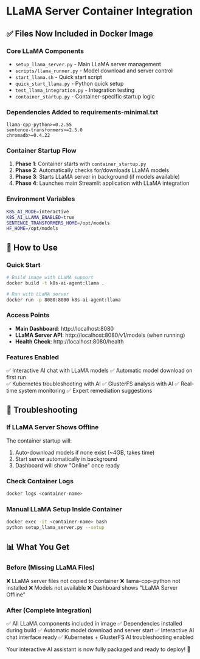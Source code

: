 # LLaMA Server Container Integration

## ✅ Files Now Included in Docker Image

### Core LLaMA Components
- `setup_llama_server.py` - Main LLaMA server management
- `scripts/llama_runner.py` - Model download and server control
- `start_llama.sh` - Quick start script
- `quick_start_llama.py` - Python quick setup
- `test_llama_integration.py` - Integration testing
- `container_startup.py` - Container-specific startup logic

### Dependencies Added to requirements-minimal.txt
```
llama-cpp-python>=0.2.55
sentence-transformers>=2.5.0  
chromadb>=0.4.22
```

### Container Startup Flow
1. **Phase 1**: Container starts with `container_startup.py`
2. **Phase 2**: Automatically checks for/downloads LLaMA models
3. **Phase 3**: Starts LLaMA server in background (if models available)
4. **Phase 4**: Launches main Streamlit application with LLaMA integration

### Environment Variables
```bash
K8S_AI_MODE=interactive
K8S_AI_LLAMA_ENABLED=true
SENTENCE_TRANSFORMERS_HOME=/opt/models
HF_HOME=/opt/models
```

## 🚀 How to Use

### Quick Start
```bash
# Build image with LLaMA support
docker build -t k8s-ai-agent:llama .

# Run with LLaMA server
docker run -p 8080:8080 k8s-ai-agent:llama
```

### Access Points
- **Main Dashboard**: http://localhost:8080
- **LLaMA Server API**: http://localhost:8080/v1/models (when running)
- **Health Check**: http://localhost:8080/health

### Features Enabled
✅ Interactive AI chat with LLaMA models
✅ Automatic model download on first run  
✅ Kubernetes troubleshooting with AI
✅ GlusterFS analysis with AI
✅ Real-time system monitoring
✅ Expert remediation suggestions

## 🔧 Troubleshooting

### If LLaMA Server Shows Offline
The container startup will:
1. Auto-download models if none exist (~4GB, takes time)
2. Start server automatically in background
3. Dashboard will show "Online" once ready

### Check Container Logs
```bash
docker logs <container-name>
```

### Manual LLaMA Setup Inside Container
```bash
docker exec -it <container-name> bash
python setup_llama_server.py --setup
```

## 📊 What You Get

### Before (Missing LLaMA Files)
❌ LLaMA server files not copied to container
❌ llama-cpp-python not installed
❌ Models not available
❌ Dashboard shows "LLaMA Server Offline"

### After (Complete Integration)  
✅ All LLaMA components included in image
✅ Dependencies installed during build
✅ Automatic model download and server start
✅ Interactive AI chat interface ready
✅ Kubernetes + GlusterFS AI troubleshooting enabled

Your interactive AI assistant is now fully packaged and ready to deploy! 🚀
